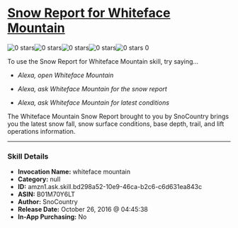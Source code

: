 # [Snow Report for Whiteface Mountain](http://alexa.amazon.com/#skills/amzn1.ask.skill.bd298a52-10e9-46ca-b2c6-c6d631ea843c)
![0 stars](../../images/ic_star_border_black_18dp_1x.png)![0 stars](../../images/ic_star_border_black_18dp_1x.png)![0 stars](../../images/ic_star_border_black_18dp_1x.png)![0 stars](../../images/ic_star_border_black_18dp_1x.png)![0 stars](../../images/ic_star_border_black_18dp_1x.png) 0

To use the Snow Report for Whiteface Mountain skill, try saying...

* *Alexa, open Whiteface Mountain*

* *Alexa, ask Whiteface Mountain for the snow report*

* *Alexa, ask Whiteface Mountain for latest conditions*

The Whiteface Mountain Snow Report brought to you by SnoCountry brings you the latest snow fall, snow surface conditions,  base depth, trail, and lift operations information.

***

### Skill Details

* **Invocation Name:** whiteface mountain
* **Category:** null
* **ID:** amzn1.ask.skill.bd298a52-10e9-46ca-b2c6-c6d631ea843c
* **ASIN:** B01M70Y6LT
* **Author:** SnoCountry
* **Release Date:** October 26, 2016 @ 04:45:38
* **In-App Purchasing:** No
